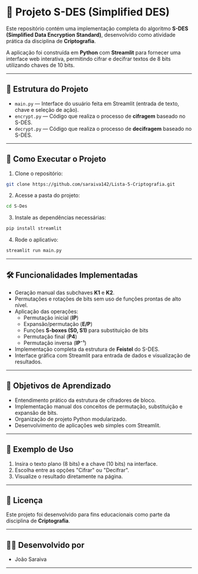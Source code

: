 # 🔐 Projeto S-DES (Simplified DES)

Este repositório contém uma implementação completa do algoritmo **S-DES (Simplified Data Encryption Standard)**, desenvolvido como atividade prática da disciplina de **Criptografia**.

A aplicação foi construída em **Python** com **Streamlit** para fornecer uma interface web interativa, permitindo cifrar e decifrar textos de 8 bits utilizando chaves de 10 bits.

---

## 📂 Estrutura do Projeto

- `main.py` — Interface do usuário feita em Streamlit (entrada de texto, chave e seleção de ação).
- `encrypt.py` — Código que realiza o processo de **cifragem** baseado no S-DES.
- `decrypt.py` — Código que realiza o processo de **decifragem** baseado no S-DES.

---

## 🚀 Como Executar o Projeto

1. Clone o repositório:

```bash
git clone https://github.com/saraiva142/Lista-5-Criptografia.git
```

2. Acesse a pasta do projeto:

```bash
cd S-Des
```

3. Instale as dependências necessárias:

```bash
pip install streamlit
```

4. Rode o aplicativo:

```bash
streamlit run main.py
```

---

## 🛠️ Funcionalidades Implementadas

- Geração manual das subchaves **K1** e **K2**.
- Permutações e rotações de bits sem uso de funções prontas de alto nível.
- Aplicação das operações:
  - Permutação inicial (**IP**)
  - Expansão/permutação (**E/P**)
  - Funções **S-boxes (S0, S1)** para substituição de bits
  - Permutação final (**P4**)
  - Permutação inversa (**IP⁻¹**)
- Implementação completa da estrutura de **Feistel** do S-DES.
- Interface gráfica com Streamlit para entrada de dados e visualização de resultados.

---

## 🎯 Objetivos de Aprendizado

- Entendimento prático da estrutura de cifradores de bloco.
- Implementação manual dos conceitos de permutação, substituição e expansão de bits.
- Organização de projeto Python modularizado.
- Desenvolvimento de aplicações web simples com Streamlit.

---

## 📸 Exemplo de Uso

1. Insira o texto plano (8 bits) e a chave (10 bits) na interface.
2. Escolha entre as opções "Cifrar" ou "Decifrar".
3. Visualize o resultado diretamente na página.

---

## 📄 Licença

Este projeto foi desenvolvido para fins educacionais como parte da disciplina de **Criptografia**.

---

## 👨‍💻 Desenvolvido por

- João Saraiva

---

